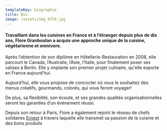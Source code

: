 ```yaml
---
templateKey: biographie
title: Bio
image: /assets/img_9754.jpg
---
```


#### Travaillant dans les cuisines en France et à l’étranger depuis plus de dix ans, Flore Granboulan a acquis une approche unique de la cuisine, végétarienne et omnivore.

Après l’obtention de son diplôme en Hôtellerie-Restauration en 2008, elle parcourt le Canada, l’Australie, l’Asie, l’Italie, pour finalement poser ses valises à Berlin. Elle y implante son premier projet culinaire, qu'elle exporte en France aujourd’hui.

Aujourd’hui, elle vous propose de concocter où vous le souhaitez des menus créatifs, gourmands, colorés, qui vous feront voyager!

De plus, sa flexibilité, son écoute, et ses grandes qualités organisationnelles seront les garanties d’un événement réussi.

Depuis son retour à Paris, Flore a également rejoint le réseau de chefs solidaires [Ernest](http://hello-ernest.com/fr/) à travers laquelle elle transmet sa passion de la cuisine et des bons produits
